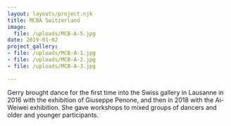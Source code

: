 ```yaml
---
layout: layouts/project.njk
title: MCBA Switzerland
image:
  file: /uploads/MCB-A-5.jpg
date: 2019-01-02
project_gallery:
- file: /uploads/MCB-A-1.jpg
- file: /uploads/MCB-A-2.jpg
- file: /uploads/MCB-A-3.jpg

---
```

Gerry brought dance for the first time into the Swiss gallery in Lausanne in 2016 with the exhibition of Giuseppe Penone, and then in 2018 with the Ai-Weiwei exhibition. She gave workshops to mixed groups of dancers and older and younger participants.